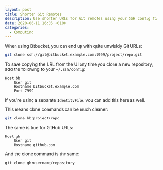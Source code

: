 ```yaml
---
layout: post
title: Shorter Git Remotes
description: Use shorter URLs for Git remotes using your SSH config file.
date: 2020-06-11 16:05 +0100
categories:
  - Computing
---
```


When using Bitbucket, you can end up with quite unwieldy Git URLs:

<!--email_off-->
```bash
git clone ssh://git@bitbucket.example.com:7999/project/repo.git
```
<!--/email_off-->

To save copying the URL from the UI any time you clone a new repository, add the following to your `~/.ssh/config`:

```ssh
Host bb
    User git
    Hostname bitbucket.example.com
    Port 7999
```

If you're using a separate `IdentityFile`, you can add this here as well.

This means clone commands can be much cleaner:

```bash
git clone bb:project/repo
```

The same is true for GitHub URLs:

```ssh
Host gh
    User git
    Hostname github.com
```

And the clone command is the same:

```
git clone gh:username/repository
```
